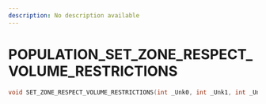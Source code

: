 ```yaml
---
description: No description available 
---
```


# POPULATION\_SET_ZONE_RESPECT_VOLUME_RESTRICTIONS

```cpp
void SET_ZONE_RESPECT_VOLUME_RESTRICTIONS(int _Unk0, int _Unk1, int _Unk2);
```